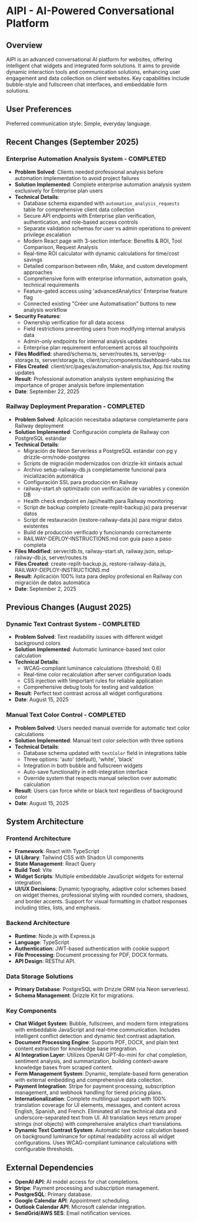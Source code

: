# AIPI - AI-Powered Conversational Platform

## Overview

AIPI is an advanced conversational AI platform for websites, offering intelligent chat widgets and integrated form solutions. It aims to provide dynamic interaction tools and communication solutions, enhancing user engagement and data collection on client websites. Key capabilities include bubble-style and fullscreen chat interfaces, and embeddable form solutions.

## User Preferences

Preferred communication style: Simple, everyday language.

## Recent Changes (September 2025)

### Enterprise Automation Analysis System - COMPLETED
- **Problem Solved**: Clients needed professional analysis before automation implementation to avoid project failures
- **Solution Implemented**: Complete enterprise automation analysis system exclusively for Enterprise plan users
- **Technical Details**:
  - Database schema expanded with `automation_analysis_requests` table for comprehensive client data collection
  - Secure API endpoints with Enterprise plan verification, authentication, and role-based access controls
  - Separate validation schemas for user vs admin operations to prevent privilege escalation
  - Modern React page with 3-section interface: Benefits & ROI, Tool Comparison, Request Analysis
  - Real-time ROI calculator with dynamic calculations for time/cost savings
  - Detailed comparison between n8n, Make, and custom development approaches
  - Comprehensive form with enterprise information, automation goals, technical requirements
  - Feature-gated access using 'advancedAnalytics' Enterprise feature flag
  - Connected existing "Créer une Automatisation" buttons to new analysis workflow
- **Security Features**:
  - Ownership verification for all data access
  - Field restrictions preventing users from modifying internal analysis data
  - Admin-only endpoints for internal analysis updates
  - Enterprise plan requirement enforcement across all touchpoints
- **Files Modified**: shared/schema.ts, server/routes.ts, server/pg-storage.ts, server/storage.ts, client/src/components/dashboard-tabs.tsx
- **Files Created**: client/src/pages/automation-analysis.tsx, App.tsx routing updates
- **Result**: Professional automation analysis system emphasizing the importance of proper analysis before implementation
- **Date**: September 22, 2025

### Railway Deployment Preparation - COMPLETED
- **Problem Solved**: Aplicación necesitaba adaptarse completamente para Railway deployment
- **Solution Implemented**: Configuración completa de Railway con PostgreSQL estándar
- **Technical Details**:
  - Migración de Neon Serverless a PostgreSQL estándar con pg y drizzle-orm/node-postgres
  - Scripts de migración modernizados con drizzle-kit sintaxis actual
  - Archivo setup-railway-db.js completamente funcional para inicialización automática
  - Configuración SSL para producción en Railway
  - railway-start.sh optimizado con verificación de variables y conexión DB
  - Health check endpoint en /api/health para Railway monitoring
  - Script de backup completo (create-replit-backup.js) para preservar datos
  - Script de restauración (restore-railway-data.js) para migrar datos existentes
  - Build de producción verificado y funcionando correctamente
  - RAILWAY-DEPLOY-INSTRUCTIONS.md con guía paso a paso completa
- **Files Modified**: server/db.ts, railway-start.sh, railway.json, setup-railway-db.js, server/routes.ts
- **Files Created**: create-replit-backup.js, restore-railway-data.js, RAILWAY-DEPLOY-INSTRUCTIONS.md
- **Result**: Aplicación 100% lista para deploy profesional en Railway con migración de datos automática
- **Date**: September 2, 2025

## Previous Changes (August 2025)

### Dynamic Text Contrast System - COMPLETED
- **Problem Solved**: Text readability issues with different widget background colors
- **Solution Implemented**: Automatic luminance-based text color calculation
- **Technical Details**: 
  - WCAG-compliant luminance calculations (threshold: 0.6)
  - Real-time color recalculation after server configuration loads
  - CSS injection with !important rules for reliable application
  - Comprehensive debug tools for testing and validation
- **Result**: Perfect text contrast across all widget configurations
- **Date**: August 15, 2025

### Manual Text Color Control - COMPLETED
- **Problem Solved**: Users needed manual override for automatic text color calculations
- **Solution Implemented**: Manual text color selection with three options
- **Technical Details**:
  - Database schema updated with `textColor` field in integrations table
  - Three options: 'auto' (default), 'white', 'black'
  - Integration in both bubble and fullscreen widgets
  - Auto-save functionality in edit-integration interface
  - Override system that respects manual selection over automatic calculation
- **Result**: Users can force white or black text regardless of background color
- **Date**: August 15, 2025

## System Architecture

### Frontend Architecture
- **Framework**: React with TypeScript
- **UI Library**: Tailwind CSS with Shadcn UI components
- **State Management**: React Query
- **Build Tool**: Vite
- **Widget Scripts**: Multiple embeddable JavaScript widgets for external integration.
- **UI/UX Decisions**: Dynamic typography, adaptive color schemes based on widget themes, professional styling with rounded corners, shadows, and border accents. Support for visual formatting in chatbot responses including titles, lists, and emphasis.

### Backend Architecture
- **Runtime**: Node.js with Express.js
- **Language**: TypeScript
- **Authentication**: JWT-based authentication with cookie support
- **File Processing**: Document processing for PDF, DOCX formats.
- **API Design**: RESTful API.

### Data Storage Solutions
- **Primary Database**: PostgreSQL with Drizzle ORM (via Neon serverless).
- **Schema Management**: Drizzle Kit for migrations.

### Key Components
- **Chat Widget System**: Bubble, fullscreen, and modern form integrations with embeddable JavaScript and real-time communication. Includes intelligent conflict detection and dynamic text contrast adaptation.
- **Document Processing Engine**: Supports PDF, DOCX, and plain text content extraction for knowledge base integration.
- **AI Integration Layer**: Utilizes OpenAI GPT-4o-mini for chat completion, sentiment analysis, and summarization, building context-aware knowledge bases from scraped content.
- **Form Management System**: Dynamic, template-based form generation with external embedding and comprehensive data collection.
- **Payment Integration**: Stripe for payment processing, subscription management, and webhook handling for tiered pricing plans.
- **Internationalization**: Complete multilingual support with 100% translation coverage for UI elements, messages, and content across English, Spanish, and French. Eliminated all raw technical data and underscore-separated text from UI. All translation keys return proper strings (not objects) with comprehensive analytics chart translations.
- **Dynamic Text Contrast System**: Automatic text color calculation based on background luminance for optimal readability across all widget configurations. Uses WCAG-compliant luminance calculations with configurable thresholds.

## External Dependencies

- **OpenAI API**: AI model access for chat completions.
- **Stripe**: Payment processing and subscription management.
- **PostgreSQL**: Primary database.
- **Google Calendar API**: Appointment scheduling.
- **Outlook Calendar API**: Microsoft calendar integration.
- **SendGrid/AWS SES**: Email notification services.